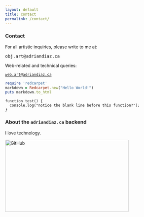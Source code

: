 ```yaml
---
layout: default
title: contact
permalink: /contact/
---
```



### Contact

For all artistic inquiries, please write to me at:
<pre>obj.art@adriandiaz.ca</pre>

Web-related and technical queries: <pre><code>web.art@adriandiaz.ca</pre></code>

```ruby
require 'redcarpet'
markdown = Redcarpet.new("Hello World!")
puts markdown.to_html
```

```
function test() {
  console.log("notice the blank line before this function?");
}
```

### About the `adriandiaz.ca` backend

I love technology.

<img src="{{ site.baseurl }}/img/GitHub.jpg" alt="GitHub" height="234px" width="400px">
